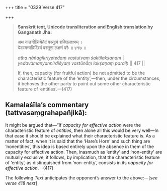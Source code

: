+++
title = "0329 Verse 417"

+++
> **Sanskrit text, Unicode transliteration and English translation by Ganganath Jha:** 
>
> अथ नाङगीक्रियेतेदं वस्तुत्वं शक्तिलक्षणम् ।  
> येदवमन्यन्निर्दिश्यं वस्तूनां लक्षणं परैः ॥ ४१७ ॥ 
>
> *atha nāṅagīkriyetedaṃ vastutvaṃ śaktilakṣaṇam* \|  
> *yedavamanyannirdiśyaṃ vastūnāṃ lakṣaṇaṃ paraiḥ* \|\| 417 \|\| 
>
> If, then, capacity (for fruitful action) be not admitted to be the characteristic feature of the ‘entity’,—then, under the circumstances, it behoves the other party to point out some other characteristic feature of ‘entities’.—(417)



## Kamalaśīla’s commentary (tattvasaṃgrahapañjikā):

It might be argued that—“If *capacity for effective action* were the characteristic feature of *entities*, then alone all this would be very well—In that ease it should be explained what their characteristic feature is. As a matter of fact, when it is said that the ‘Hare’s Horn’ and such thing are ‘nonentities’, this idea is based entirely upon the absence in them of the capacity for effective action. Then, inasmuch as ‘entity’ and ‘non-entity’ are mutually exclusive, it follows, by implication, that the characteristic feature of ‘entity’, as distinguished from ‘non-entity’, consists in its *capacity for effective action*.—(417)

The following *Text* anticipates the opponent’s answer to the above:—[*see verse 418 next*]


